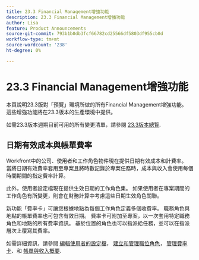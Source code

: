 ```yaml
---
title: 23.3 Financial Management增強功能
description: 23.3 Financial Management增強功能
author: Lisa
feature: Product Announcements
source-git-commit: 793b1b0db3fcf66782cd25566df5803df955cb0d
workflow-type: tm+mt
source-wordcount: '238'
ht-degree: 0%

---
```


# 23.3 Financial Management增強功能

本頁說明23.3版對「預覽」環境所做的所有Financial Management增強功能。 這些增強功能將在23.3版本的生產環境中提供。

如需23.3版本週期目前可用的所有變更清單，請參閱 [23.3版本總覽](/help/quicksilver/product-announcements/product-releases/23.3-release-activity/23-3-release-overview.md).

## 日期有效成本與帳單費率

Workfront中的公司、使用者和工作角色物件現在提供日期有效成本和計費率。 當將日期有效費率套用至專案且將時數記錄於專案任務時，成本與收入會使用每個時間期間的指定費率計算。

此外，使用者設定檔現在提供生效日期的工作角色集。 如果使用者在專案期間的工作角色有所變更，則會在財務計算中考慮這些日期生效角色關聯。

新功能「費率卡」可讓您根據地點為每個工作角色定義多個收費率。 職務角色與地點的帳單費率也可包含有效日期。 費率卡可附加至專案，以一次套用特定職務角色和地點的所有費率資訊。 基於位置的角色也可以指派給任務，並可以在指派層次上覆寫其費率。

如需詳細資訊，請參閱 [編輯使用者的設定檔](/help/quicksilver/administration-and-setup/add-users/create-and-manage-users/edit-a-users-profile.md)， [建立和管理職位角色](/help/quicksilver/administration-and-setup/set-up-workfront/organizational-setup/create-manage-job-roles.md)， [管理費率卡](/help/quicksilver/administration-and-setup/set-up-workfront/configure-system-defaults/manage-rate-cards.md)、和 [帳單與收入概要](/help/quicksilver/manage-work/projects/project-finances/billing-and-revenue-overview.md).
